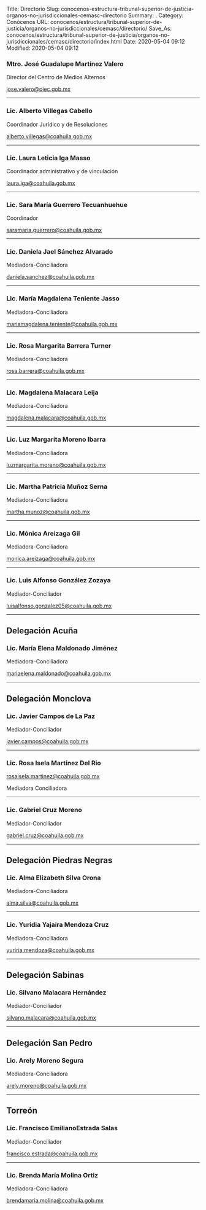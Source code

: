 Title: Directorio
Slug: conocenos-estructura-tribunal-superior-de-justicia-organos-no-jurisdiccionales-cemasc-directorio
Summary: .
Category: Conócenos
URL: conocenos/estructura/tribunal-superior-de-justicia/organos-no-jurisdiccionales/cemasc/directorio/
Save_As: conocenos/estructura/tribunal-superior-de-justicia/organos-no-jurisdiccionales/cemasc/directorio/index.html
Date: 2020-05-04 09:12
Modified: 2020-05-04 09:12


### Mtro. José Guadalupe Martínez Valero

Director del Centro de Medios Alternos

jose.valero@pjec.gob.mx

---

### Lic. Alberto Villegas Cabello

Coordinador Jurídico y de Resoluciones

alberto.villegas@coahuila.gob.mx

---

### Lic. Laura Leticia Iga Masso

Coordinador administrativo y de vinculación

laura.iga@coahuila.gob.mx

---

### Lic. Sara María Guerrero Tecuanhuehue

Coordinador

saramaria.guerrero@coahuila.gob.mx

---

### Lic. Daniela Jael Sánchez Alvarado

Mediadora-Conciliadora

daniela.sanchez@coahuila.gob.mx

---

### Lic. María Magdalena Teniente Jasso

Mediadora-Conciliadora

mariamagdalena.teniente@coahuila.gob.mx

---

### Lic. Rosa Margarita Barrera Turner

Mediadora-Conciliadora

rosa.barrera@coahuila.gob.mx

---

### Lic. Magdalena Malacara Leija

Mediadora-Conciliadora

magdalena.malacara@coahuila.gob.mx

---

### Lic. Luz Margarita Moreno Ibarra

Mediadora-Conciliadora

luzmargarita.moreno@coahuila.gob.mx

---

### Lic. Martha Patricia Muñoz Serna

Mediadora-Conciliadora

martha.munoz@coahuila.gob.mx

---

### Lic. Mónica Areizaga Gil

Mediadora-Conciliadora

monica.areizaga@coahuila.gob.mx

---

### Lic. Luis Alfonso González Zozaya

Mediador-Conciliador

luisalfonso.gonzalez05@coahuila.gob.mx

---

## Delegación Acuña

### Lic. María Elena Maldonado Jiménez

Mediadora-Conciliadora

mariaelena.maldonado@coahuila.gob.mx

---

## Delegación Monclova

### Lic. Javier Campos de La Paz

Mediador-Conciliador

javier.campos@coahuila.gob.mx

---

### Lic. Rosa Isela Martínez Del Rio

rosaisela.martinez@coahuila.gob.mx

Mediadora Conciliadora

---

### Lic. Gabriel Cruz Moreno

Mediador-Conciliador

gabriel.cruz@coahuila.gob.mx

---

## Delegación Piedras Negras

### Lic. Alma Elizabeth Silva Orona

Mediadora-Conciliadora

alma.silva@coahuila.gob.mx

---

### Lic. Yuridia Yajaira Mendoza Cruz

Mediadora-Conciliadora

yuriria.mendoza@coahuila.gob.mx

---

## Delegación Sabinas

### Lic. Silvano Malacara Hernández

Mediador-Conciliador

silvano.malacara@coahuila.gob.mx

---

## Delegación San Pedro

### Lic. Arely Moreno Segura

Mediadora-Conciliadora

arely.moreno@coahuila.gob.mx

---

## Torreón

### Lic. Francisco EmilianoEstrada Salas

Mediador-Conciliador

francisco.estrada@coahuila.gob.mx

---

### Lic. Brenda María Molina Ortiz

Mediadora-Conciliadora

brendamaria.molina@coahuila.gob.mx



